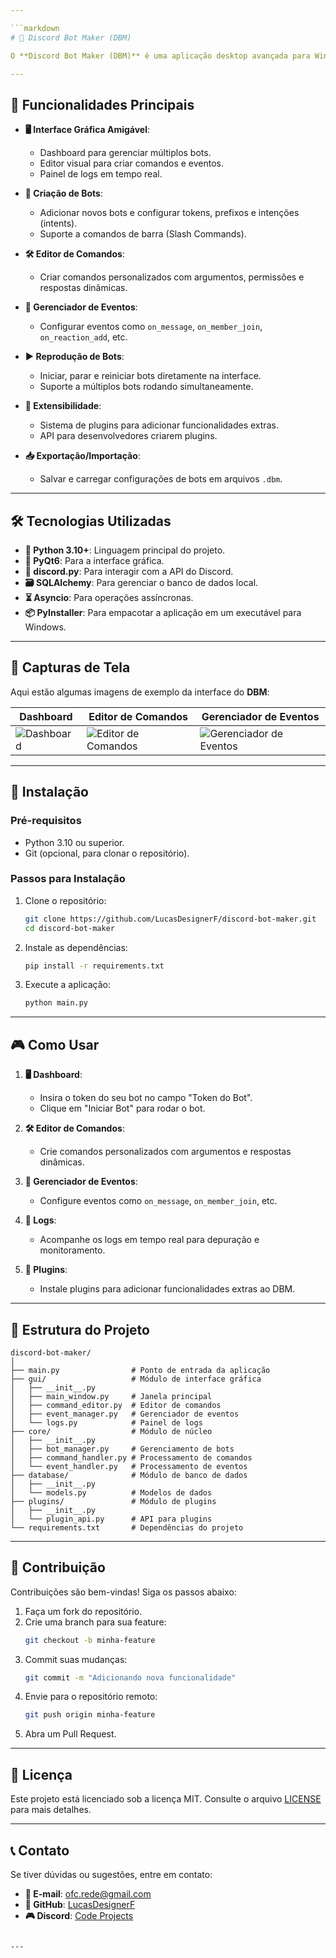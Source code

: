```yaml
---

```markdown
# 🚀 Discord Bot Maker (DBM)

O **Discord Bot Maker (DBM)** é uma aplicação desktop avançada para Windows que permite criar, configurar e gerenciar bots do Discord de forma intuitiva e modular. Com uma interface gráfica robusta, você pode desenvolver bots personalizados com comandos, eventos e muito mais, sem precisar escrever código manualmente. 🤖✨

---
```


## 🎯 Funcionalidades Principais

- **🖥️ Interface Gráfica Amigável**:
  - Dashboard para gerenciar múltiplos bots.
  - Editor visual para criar comandos e eventos.
  - Painel de logs em tempo real.

- **🤖 Criação de Bots**:
  - Adicionar novos bots e configurar tokens, prefixos e intenções (intents).
  - Suporte a comandos de barra (Slash Commands).

- **🛠️ Editor de Comandos**:
  - Criar comandos personalizados com argumentos, permissões e respostas dinâmicas.

- **🎉 Gerenciador de Eventos**:
  - Configurar eventos como `on_message`, `on_member_join`, `on_reaction_add`, etc.

- **▶️ Reprodução de Bots**:
  - Iniciar, parar e reiniciar bots diretamente na interface.
  - Suporte a múltiplos bots rodando simultaneamente.

- **🧩 Extensibilidade**:
  - Sistema de plugins para adicionar funcionalidades extras.
  - API para desenvolvedores criarem plugins.

- **📥 Exportação/Importação**:
  - Salvar e carregar configurações de bots em arquivos `.dbm`.

---

## 🛠️ Tecnologias Utilizadas

- **🐍 Python 3.10+**: Linguagem principal do projeto.
- **🎨 PyQt6**: Para a interface gráfica.
- **🤖 discord.py**: Para interagir com a API do Discord.
- **🗃️ SQLAlchemy**: Para gerenciar o banco de dados local.
- **⏳ Asyncio**: Para operações assíncronas.
- **📦 PyInstaller**: Para empacotar a aplicação em um executável para Windows.

---

## 📸 Capturas de Tela

Aqui estão algumas imagens de exemplo da interface do **DBM**:

| **Dashboard** | **Editor de Comandos** | **Gerenciador de Eventos** |
|---------------|------------------------|----------------------------|
| ![Dashboard](https://dummyimage.com/600x400/000/fff&text=Dashboard) | ![Editor de Comandos](https://dummyimage.com/600x400/000/fff&text=Editor+de+Comandos) | ![Gerenciador de Eventos](https://dummyimage.com/600x400/000/fff&text=Gerenciador+de+Eventos) |

---

## 🚀 Instalação

### Pré-requisitos
- Python 3.10 ou superior.
- Git (opcional, para clonar o repositório).

### Passos para Instalação

1. Clone o repositório:
   ```bash
   git clone https://github.com/LucasDesignerF/discord-bot-maker.git
   cd discord-bot-maker
   ```

2. Instale as dependências:
   ```bash
   pip install -r requirements.txt
   ```

3. Execute a aplicação:
   ```bash
   python main.py
   ```

---

## 🎮 Como Usar

1. **🖥️ Dashboard**:
   - Insira o token do seu bot no campo "Token do Bot".
   - Clique em "Iniciar Bot" para rodar o bot.

2. **🛠️ Editor de Comandos**:
   - Crie comandos personalizados com argumentos e respostas dinâmicas.

3. **🎉 Gerenciador de Eventos**:
   - Configure eventos como `on_message`, `on_member_join`, etc.

4. **📜 Logs**:
   - Acompanhe os logs em tempo real para depuração e monitoramento.

5. **🧩 Plugins**:
   - Instale plugins para adicionar funcionalidades extras ao DBM.

---

## 📂 Estrutura do Projeto

```
discord-bot-maker/
│
├── main.py                # Ponto de entrada da aplicação
├── gui/                   # Módulo de interface gráfica
│   ├── __init__.py
│   ├── main_window.py     # Janela principal
│   ├── command_editor.py  # Editor de comandos
│   ├── event_manager.py   # Gerenciador de eventos
│   └── logs.py            # Painel de logs
├── core/                  # Módulo de núcleo
│   ├── __init__.py
│   ├── bot_manager.py     # Gerenciamento de bots
│   ├── command_handler.py # Processamento de comandos
│   └── event_handler.py   # Processamento de eventos
├── database/              # Módulo de banco de dados
│   ├── __init__.py
│   └── models.py          # Modelos de dados
├── plugins/               # Módulo de plugins
│   ├── __init__.py
│   └── plugin_api.py      # API para plugins
└── requirements.txt       # Dependências do projeto
```

---

## 🤝 Contribuição

Contribuições são bem-vindas! Siga os passos abaixo:

1. Faça um fork do repositório.
2. Crie uma branch para sua feature:
   ```bash
   git checkout -b minha-feature
   ```
3. Commit suas mudanças:
   ```bash
   git commit -m "Adicionando nova funcionalidade"
   ```
4. Envie para o repositório remoto:
   ```bash
   git push origin minha-feature
   ```
5. Abra um Pull Request.

---

## 📜 Licença

Este projeto está licenciado sob a licença MIT. Consulte o arquivo [LICENSE](LICENSE) para mais detalhes.

---

## 📞 Contato

Se tiver dúvidas ou sugestões, entre em contato:

- **📧 E-mail**: ofc.rede@gmail.com
- **🐙 GitHub**: [LucasDesignerF](https://github.com/LucasDesignerF)
- **🎮 Discord**: [Code Projects](https://discord.gg/MjKrGpF44g)
```

---
